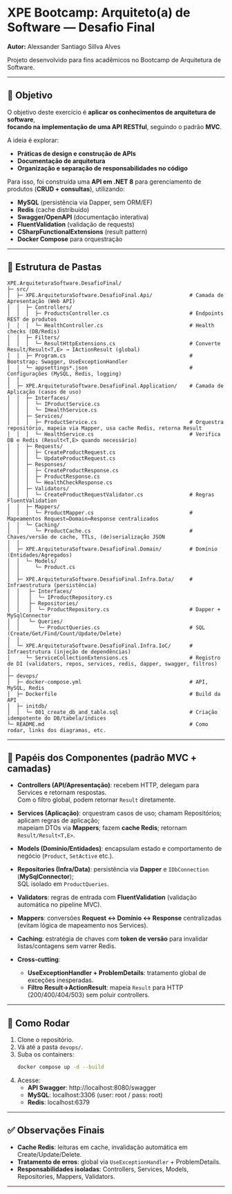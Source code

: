 # XPE Bootcamp: Arquiteto(a) de Software — Desafio Final  
**Autor:** Alexsander Santiago Sillva Alves  

Projeto desenvolvido para fins acadêmicos no Bootcamp de Arquitetura de Software.  

---

## 🎯 Objetivo
O objetivo deste exercício é **aplicar os conhecimentos de arquitetura de software**,  
**focando na implementação de uma API RESTful**, seguindo o padrão **MVC**.  

A ideia é explorar:
- **Práticas de design e construção de APIs**  
- **Documentação de arquitetura**  
- **Organização e separação de responsabilidades no código**  

Para isso, foi construída uma **API em .NET 8** para gerenciamento de produtos (**CRUD + consultas**), utilizando:  
- **MySQL** (persistência via Dapper, sem ORM/EF)  
- **Redis** (cache distribuído)  
- **Swagger/OpenAPI** (documentação interativa)  
- **FluentValidation** (validação de requests)  
- **CSharpFunctionalExtensions** (result pattern)  
- **Docker Compose** para orquestração  

---

## 📂 Estrutura de Pastas

```text
XPE.ArquiteturaSoftware.DesafioFinal/
├─ src/
│  ├─ XPE.ArquiteturaSoftware.DesafioFinal.Api/            # Camada de Apresentação (Web API)
│  │  ├─ Controllers/
│  │  │  ├─ ProductsController.cs                          # Endpoints REST de produtos
│  │  │  └─ HealthController.cs                            # Health checks (DB/Redis)
│  │  ├─ Filters/
│  │  │  └─ ResultHttpExtensions.cs                        # Converte Result/Result<T,E> → IActionResult (global)
│  │  ├─ Program.cs                                        # Bootstrap; Swagger, UseExceptionHandler
│  │  └─ appsettings*.json                                 # Configurações (MySQL, Redis, logging)
│  │
│  ├─ XPE.ArquiteturaSoftware.DesafioFinal.Application/    # Camada de Aplicação (casos de uso)
│  │  ├─ Interfaces/
│  │  │  └─ IProductService.cs
│  │  │  └─ IHealthService.cs
│  │  ├─ Services/
│  │  │  ├─ ProductService.cs                              # Orquestra repositório, mapeia via Mapper, usa cache Redis, retorna Result
│  │  │  └─ HealthService.cs                               # Verifica DB e Redis (Result<T,E> quando necessário)
│  │  ├─ Requests/
│  │  │  ├─ CreateProductRequest.cs
│  │  │  └─ UpdateProductRequest.cs
│  │  ├─ Responses/
│  │  │  ├─ CreateProductResponse.cs
│  │  │  ├─ ProductResponse.cs
│  │  │  └─ HealthCheckResponse.cs
│  │  ├─ Validators/
│  │  │  └─ CreateProductRequestValidator.cs               # Regras FluentValidation
│  │  ├─ Mappers/
│  │  │  └─ ProductMapper.cs                               # Mapeamentos Request↔Domain↔Response centralizados
│  │  └─ Caching/
│  │     └─ ProductCache.cs                                # Chaves/versão de cache, TTLs, (de)serialização JSON
│  │
│  ├─ XPE.ArquiteturaSoftware.DesafioFinal.Domain/         # Domínio (Entidades/Agregados)
│  │  └─ Models/
│  │     └─ Product.cs
│  │
│  ├─ XPE.ArquiteturaSoftware.DesafioFinal.Infra.Data/     # Infraestrutura (persistência)
│  │   ├─ Interfaces/
│  │   │  └─ IProductRepository.cs
│  │   ├─ Repositories/
│  │   │  └─ ProductRepository.cs                          # Dapper + MySqlConnector
│  │   └─ Queries/
│  │      └─ ProductQueries.cs                             # SQL (Create/Get/Find/Count/Update/Delete)
│  │
│  └─ XPE.ArquiteturaSoftware.DesafioFinal.Infra.IoC/      # Infraestrutura (injeção de dependências)
│     └─ ServiceCollectionExtensions.cs                    # Registro de DI (validators, repos, services, redis, dapper, swagger, filtros)
│
├─ devops/
│  ├─ docker-compose.yml                                   # API, MySQL, Redis
│  ├─ Dockerfile                                           # Build da API
│  ├─ initdb/
│  │  └─ 001_create_db_and_table.sql                       # Criação idempotente do DB/tabela/índices
└─ README.md                                               # Como rodar, links dos diagramas, etc.
```

---

## 🧩 Papéis dos Componentes (padrão MVC + camadas)

- **Controllers (API/Apresentação)**: recebem HTTP, delegam para Services e retornam respostas.  
  Com o filtro global, podem retornar `Result` diretamente.

- **Services (Aplicação)**: orquestram casos de uso; chamam Repositórios; aplicam regras de aplicação;  
  mapeiam DTOs via **Mappers**; fazem **cache Redis**; retornam `Result/Result<T,E>`.

- **Models (Domínio/Entidades)**: encapsulam estado e comportamento de negócio (`Product`, `SetActive` etc.).

- **Repositories (Infra/Data)**: persistência via **Dapper** e `IDbConnection` (**MySqlConnector**);  
  SQL isolado em `ProductQueries`.

- **Validators**: regras de entrada com **FluentValidation** (validação automática no pipeline MVC).

- **Mappers**: conversões **Request ↔ Domínio ↔ Response** centralizadas (evitam lógica de mapeamento nos Services).

- **Caching**: estratégia de chaves com **token de versão** para invalidar listas/contagens sem varrer Redis.

- **Cross-cutting**:  
  - **UseExceptionHandler + ProblemDetails**: tratamento global de exceções inesperadas.  
  - **Filtro Result→ActionResult**: mapeia `Result` para HTTP (200/400/404/503) sem poluir controllers. 

---

## 🚀 Como Rodar

1. Clone o repositório.  
2. Vá até a pasta `devops/`.  
3. Suba os containers:  
   ```bash
   docker compose up -d --build
   ```
4. Acesse:  
   - **API Swagger**: http://localhost:8080/swagger  
   - **MySQL**: localhost:3306 (user: root / pass: root)  
   - **Redis**: localhost:6379

---

## ✅ Observações Finais
- **Cache Redis**: leituras em cache, invalidação automática em Create/Update/Delete.  
- **Tratamento de erros**: global via `UseExceptionHandler` + ProblemDetails.  
- **Responsabilidades isoladas**: Controllers, Services, Models, Repositories, Mappers, Validators.  

---
